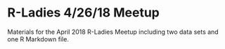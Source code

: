 # R-Ladies 4/26/18 Meetup

Materials for the April 2018 R-Ladies Meetup including two data sets and one R Markdown file.
